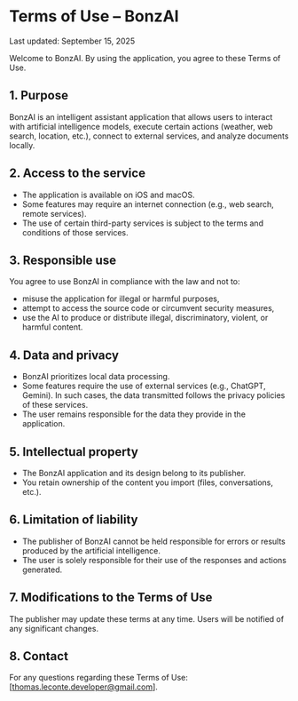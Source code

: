 # Terms of Use – BonzAI
Last updated: September 15, 2025

Welcome to BonzAI. By using the application, you agree to these Terms of Use.

## 1. Purpose
BonzAI is an intelligent assistant application that allows users to interact with artificial intelligence models, execute certain actions (weather, web search, location, etc.), connect to external services, and analyze documents locally.

## 2. Access to the service
- The application is available on iOS and macOS.
- Some features may require an internet connection (e.g., web search, remote services).
- The use of certain third-party services is subject to the terms and conditions of those services.

## 3. Responsible use
You agree to use BonzAI in compliance with the law and not to:
- misuse the application for illegal or harmful purposes,
- attempt to access the source code or circumvent security measures,
- use the AI to produce or distribute illegal, discriminatory, violent, or harmful content.

## 4. Data and privacy
- BonzAI prioritizes local data processing.
- Some features require the use of external services (e.g., ChatGPT, Gemini). In such cases, the data transmitted follows the privacy policies of these services.
- The user remains responsible for the data they provide in the application.

## 5. Intellectual property
- The BonzAI application and its design belong to its publisher.
- You retain ownership of the content you import (files, conversations, etc.).

## 6. Limitation of liability
- The publisher of BonzAI cannot be held responsible for errors or results produced by the artificial intelligence.
- The user is solely responsible for their use of the responses and actions generated.

## 7. Modifications to the Terms of Use
The publisher may update these terms at any time. Users will be notified of any significant changes.

## 8. Contact
For any questions regarding these Terms of Use: [thomas.leconte.developer@gmail.com].
